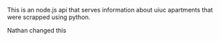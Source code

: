 This is an node.js api that serves information about uiuc apartments that were scrapped using python.

Nathan changed this
